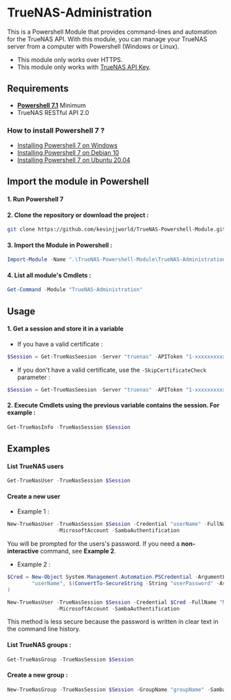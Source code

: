 # TrueNAS-Administration
This is a Powershell Module that provides command-lines and automation for the TrueNAS API.
With this module, you can manage your TrueNAS server from a computer with Powershell (Windows or Linux).
* This module only works over HTTPS.
* This module only works with [TrueNAS API Key](https://www.truenas.com/docs/hub/additional-topics/api/#creating-api-keys).

## Requirements
* **[Powershell 7.1](https://github.com/PowerShell/PowerShell/releases/latest)** Minimum
* TrueNAS RESTful API 2.0

### How to install Powershell 7 ?
* [Installing Powershell 7 on Windows](https://docs.microsoft.com/en-us/powershell/scripting/install/installing-powershell-core-on-windows?view=powershell-7.1)
* [Installing Powershell 7 on Debian 10](https://docs.microsoft.com/en-us/powershell/scripting/install/installing-powershell-core-on-linux?view=powershell-7.1#debian-10)
* [Installing Powershell 7 on Ubuntu 20.04](https://docs.microsoft.com/en-us/powershell/scripting/install/installing-powershell-core-on-linux?view=powershell-7.1#ubuntu-2004)


## Import the module in Powershell
#### 1. Run Powershell 7

#### 2. Clone the repository or download the project :
```bash
git clone https://github.com/kevinjjworld/TrueNAS-Powershell-Module.git

```
#### 3. Import the Module in Powershell :
```Powershell
Import-Module -Name ".\TrueNAS-Powershell-Module\TrueNAS-Administration" -Force
```

#### 4. List all module's Cmdlets :
```Powershell
Get-Command -Module "TrueNAS-Administration"
```

## Usage
#### 1. Get a session and store it in a variable
* If you have a valid certificate :
```Powershell
$Session = Get-TrueNasSeesion -Server "truenas" -APIToken "1-xxxxxxxxxxx"
```
* If you don't have a valid certificate, use the `-SkipCertificateCheck` parameter :
```Powershell
$Session = Get-TrueNasSeesion -Server "truenas" -APIToken "1-xxxxxxxxxxx" -SkipCertificateCheck
```
#### 2. Execute Cmdlets using the previous variable contains the session. For example :
```Powershell
Get-TrueNasInfo -TrueNasSession $Session
```

## Examples
#### List TrueNAS users
```Powershell
Get-TrueNasUser -TrueNasSession $Session
```

#### Create a new user
* Example 1 :
```Powershell
New-TrueNasUser -TrueNasSession $Session -Credential "userName" -FullName "My New User" `
                -MicrosoftAccount -SambaAuthentification
```
You will be prompted for the users's password. If you need a **non-interactive** command, see **Example 2**.

* Example 2 :
```Powershell
$Cred = New-Object System.Management.Automation.PSCredential -ArgumentList @(
        "userName", $(ConvertTo-SecureString -String "userPassword" -AsPlainText -Force)
)

New-TrueNasUser -TrueNasSession $Session -Credential $Cred -FullName "My New User" `
                -MicrosoftAccount -SambaAuthentification
```
This method is less secure because the password is written in clear text in the command line history.

#### List TrueNAS groups :
```Powershell
Get-TrueNasGroup -TrueNasSession $Session
```

#### Create a new group :
```Powershell
New-TrueNasGroup -TrueNasSession $Session -GroupName "groupName" -SambaGroup
```